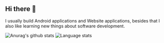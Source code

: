 ## Hi there 👋
<p>I usually build Android applications and Website applications, besides that I also like learning new things about software development.<p>
  
![Anurag's github stats](https://github-readme-stats.vercel.app/api?username=viaann&show_icons=true&hide_title=true&hide_border=true&hide_rank=true)
![Language stats](https://github-readme-stats.vercel.app/api/top-langs/?username=viaann&layout=compact&hide_title=true&hide_border=true)
<!--
**viaann/viaann** is a ✨ _special_ ✨ repository because its `README.md` (this file) appears on your GitHub profile.

Here are some ideas to get you started:

- 🔭 I’m currently working on ...
- 🌱 I’m currently learning ...
- 👯 I’m looking to collaborate on ...
- 🤔 I’m looking for help with ...
- 💬 Ask me about ...
- 📫 How to reach me: ...
- 😄 Pronouns: ...
- ⚡ Fun fact: ...
-->
